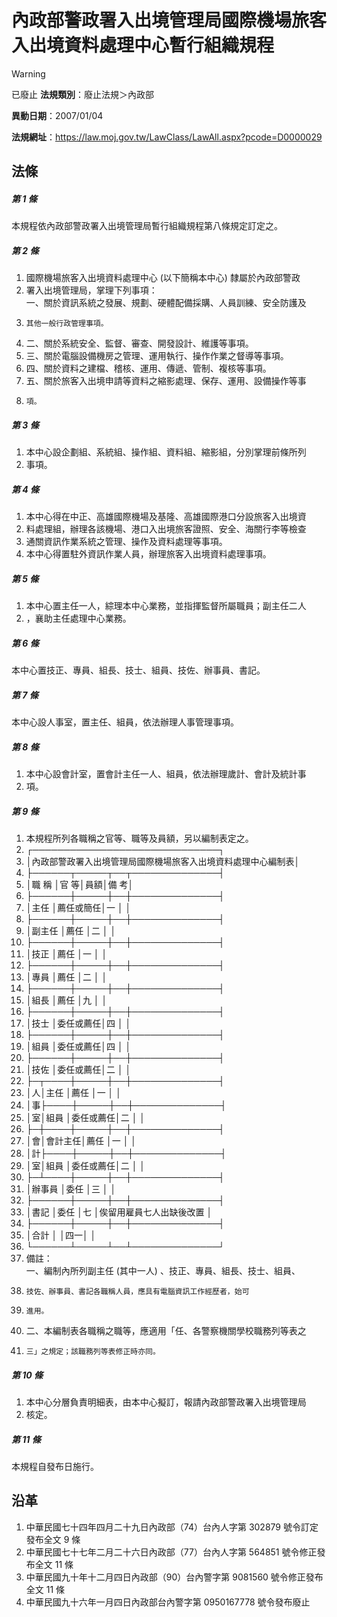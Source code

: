 # 內政部警政署入出境管理局國際機場旅客入出境資料處理中心暫行組織規程


> [!WARNING]
> 已廢止
**法規類別**：廢止法規＞內政部

**異動日期**：2007/01/04  

**法規網址**：https://law.moj.gov.tw/LawClass/LawAll.aspx?pcode=D0000029



## 法條
##### 第 1 條
本規程依內政部警政署入出境管理局暫行組織規程第八條規定訂定之。

##### 第 2 條
1. 國際機場旅客入出境資料處理中心 (以下簡稱本中心) 隸屬於內政部警政
1. 署入出境管理局，掌理下列事項：  
一、關於資訊系統之發展、規劃、硬體配備採購、人員訓練、安全防護及
1.     其他一般行政管理事項。
1. 二、關於系統安全、監督、審查、開發設計、維護等事項。
1. 三、關於電腦設備機房之管理、運用執行、操作作業之督導等事項。
1. 四、關於資料之建檔、稽核、運用、傳遞、管制、複核等事項。
1. 五、關於旅客入出境申請等資料之縮影處理、保存、運用、設備操作等事
1.     項。

##### 第 3 條
1. 本中心設企劃組、系統組、操作組、資料組、縮影組，分別掌理前條所列
1. 事項。

##### 第 4 條
1. 本中心得在中正、高雄國際機場及基隆、高雄國際港口分設旅客入出境資
1. 料處理組，辦理各該機場、港口入出境旅客證照、安全、海關行李等檢查
1. 通關資訊作業系統之管理、操作及資料處理等事項。
1. 本中心得置駐外資訊作業人員，辦理旅客入出境資料處理事項。

##### 第 5 條
1. 本中心置主任一人，綜理本中心業務，並指揮監督所屬職員；副主任二人
1. ，襄助主任處理中心業務。

##### 第 6 條
本中心置技正、專員、組長、技士、組員、技佐、辦事員、書記。

##### 第 7 條
本中心設人事室，置主任、組員，依法辦理人事管理事項。

##### 第 8 條
1. 本中心設會計室，置會計主任一人、組員，依法辦理歲計、會計及統計事
1. 項。

##### 第 9 條
1. 本規程所列各職稱之官等、職等及員額，另以編制表定之。
1. ┌──────────────────────────────┐
1. │內政部警政署入出境管理局國際機場旅客入出境資料處理中心編制表│
1. ├──────┬─────┬──┬──────────────┤
1. │職      稱  │官      等│員額│備                        考│
1. ├──────┼─────┼──┼──────────────┤
1. │主任        │薦任或簡任│一  │                            │
1. ├──────┼─────┼──┼──────────────┤
1. │副主任      │薦任      │二  │                            │
1. ├──────┼─────┼──┼──────────────┤
1. │技正        │薦任      │一  │                            │
1. ├──────┼─────┼──┼──────────────┤
1. │專員        │薦任      │二  │                            │
1. ├──────┼─────┼──┼──────────────┤
1. │組長        │薦任      │九  │                            │
1. ├──────┼─────┼──┼──────────────┤
1. │技士        │委任或薦任│四  │                            │
1. ├──────┼─────┼──┼──────────────┤
1. │組員        │委任或薦任│四  │                            │
1. ├──────┼─────┼──┼──────────────┤
1. │技佐        │委任或薦任│二  │                            │
1. ├─┬────┼─────┼──┼──────────────┤
1. │人│主任    │薦任      │一  │                            │
1. │事├────┼─────┼──┼──────────────┤
1. │室│組員    │委任或薦任│二  │                            │
1. ├─┼────┼─────┼──┼──────────────┤
1. │會│會計主任│薦任      │一  │                            │
1. │計├────┼─────┼──┼──────────────┤
1. │室│組員    │委任或薦任│二  │                            │
1. ├─┴────┼─────┼──┼──────────────┤
1. │辦事員      │委任      │三  │                            │
1. ├──────┼─────┼──┼──────────────┤
1. │書記        │委任      │七  │俟留用雇員七人出缺後改置    │
1. ├──────┼─────┼──┼──────────────┤
1. │合計        │          │四一│                            │
1. └──────┴─────┴──┴──────────────┘
1. 備註：  
一、編制內所列副主任 (其中一人) 、技正、專員、組長、技士、組員、
1.     技佐、辦事員、書記各職稱人員，應具有電腦資訊工作經歷者，始可
1.     進用。
1. 二、本編制表各職稱之職等，應適用「任、各警察機關學校職務列等表之
1.     三」之規定；該職務列等表修正時亦同。

##### 第 10 條
1. 本中心分層負責明細表，由本中心擬訂，報請內政部警政署入出境管理局
1. 核定。

##### 第 11 條
本規程自發布日施行。

## 沿革
1. 中華民國七十四年四月二十九日內政部（74）台內人字第 302879 號令訂定發布全文 9  條
1. 中華民國七十七年二月二十六日內政部（77）台內人字第 564851 號令修正發布全文 11 條
1. 中華民國九十年十二月四日內政部（90）台內警字第 9081560  號令修正發布全文 11 條
1. 中華民國九十六年一月四日內政部台內警字第 0950167778 號令發布廢止

